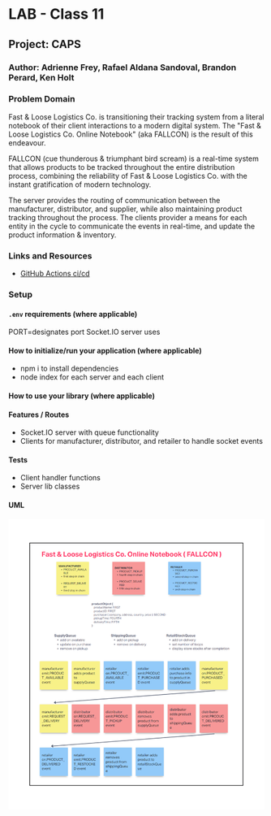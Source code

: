 # LAB - Class 11

## Project: CAPS

### Author: Adrienne Frey, Rafael Aldana Sandoval, Brandon Perard, Ken Holt

### Problem Domain  

Fast & Loose Logistics Co. is transitioning their tracking system from a literal notebook of their client interactions to a modern digital system. The "Fast & Loose Logistics Co. Online Notebook" (aka FALLCON) is the result of this endeavour.

FALLCON (cue thunderous & triumphant bird scream) is a real-time system that allows products to be tracked throughout the entire distribution process, combining the reliability of Fast & Loose Logistics Co. with the instant gratification of modern technology.

The server provides the routing of communication between the manufacturer, distributor, and supplier, while also maintaining product tracking throughout the process. The clients provider a means for each entity in the cycle to communicate the events in real-time, and update the product information & inventory.

### Links and Resources

- [GitHub Actions ci/cd](https://github.com/bperard/fallcon/actions)
<!-- - [back-end server url](http://xyz.com) (when applicable)
- [front-end application](http://xyz.com) (when applicable) -->

### Setup

#### `.env` requirements (where applicable)

PORT=designates port Socket.IO server uses


#### How to initialize/run your application (where applicable)

- npm i to install dependencies
- node index for each server and each client

#### How to use your library (where applicable)

#### Features / Routes

- Socket.IO server with queue functionality
- Clients for manufacturer, distributor, and retailer to handle socket events

#### Tests

- Client handler functions
- Server lib classes

#### UML

![FALLCON UML](./assets/414Fallcon.png)
